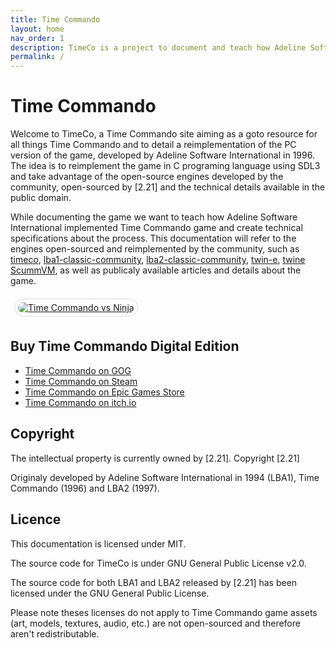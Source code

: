 ```yaml
---
title: Time Commando
layout: home
nav_order: 1
description: TimeCo is a project to document and teach how Adeline Software International implemented Time Commando.
permalink: /
---
```


# Time Commando

Welcome to TimeCo, a Time Commando site aiming as a goto resource for all things Time Commando and to detail a reimplementation of the PC version of the game, developed by Adeline Software International in 1996. The idea is to reimplement the game in C programing language using SDL3 and take advantage of the open-source engines developed by the community, open-sourced by [2.21] and the technical details available in the public domain.

While documenting the game we want to teach how Adeline Software International implemented Time Commando game and create technical specifications about the process. This documentation will refer to the engines open-sourced and reimplemented by the community, such as [timeco](https://github.com/LBALab/timeco), [lba1-classic-community](https://github.com/LBALab/lba1-classic-community), [lba2-classic-community](https://github.com/LBALab/lba2-classic-community), [twin-e](https://github.com/LBALab/twin-e), [twine ScummVM](https://github.com/scummvm/scummvm/tree/master/engines/twine), as well as publicaly available articles and details about the game.

<a href="{{ site.baseurl }}/assets/images/renders/Time_Commando-vs Ninja.jpg" style="margin: 6px; display: inline-flex; border-radius: 15px; border: 1px solid #80808042; padding: 5px;">
    <img src="{{ site.baseurl }}/assets/images/renders/Time_Commando-vs Ninja.jpg" alt="Time Commando vs Ninja" style="border-radius: 10px" />
</a>

## Buy Time Commando Digital Edition

* [Time Commando on GOG](https://www.gog.com/game/time_commando)
* [Time Commando on Steam](https://store.steampowered.com/app/1758910/Time_Commando/)
* [Time Commando on Epic Games Store](https://store.epicgames.com/en-US/p/time-commando-a27942)
* [Time Commando on itch.io](https://2-point-21.itch.io/time-commando)


## Copyright
The intellectual property is currently owned by [2.21]. Copyright [2.21]

Originaly developed by Adeline Software International in 1994 (LBA1), Time Commando (1996) and LBA2 (1997).

## Licence
This documentation is licensed under MIT.

The source code for TimeCo is under GNU General Public License v2.0.

The source code for both LBA1 and LBA2 released by [2.21] has been licensed under the GNU General Public License.

Please note theses licenses do not apply to Time Commando game assets (art, models, textures, audio, etc.) are not open-sourced and therefore aren't redistributable.
